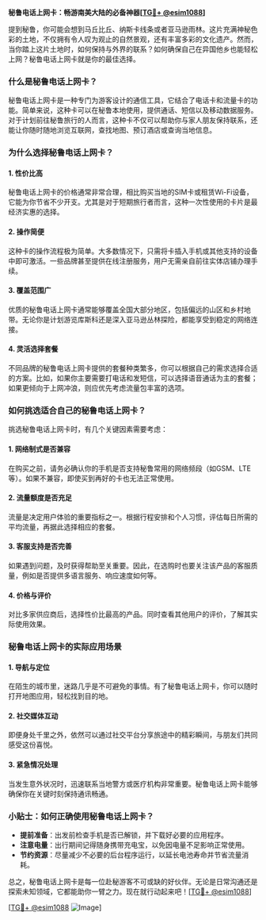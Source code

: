 **秘鲁电话上网卡：畅游南美大陆的必备神器[[TG💪+ @esim1088](https://t.me/s/esim1088)]**

提到秘鲁，你可能会想到马丘比丘、纳斯卡线条或者亚马逊雨林。这片充满神秘色彩的土地，不仅拥有令人叹为观止的自然景观，还有丰富多彩的文化遗产。然而，当你踏上这片土地时，如何保持与外界的联系？如何确保自己在异国他乡也能轻松上网？秘鲁电话上网卡就是你的最佳选择。

### 什么是秘鲁电话上网卡？

秘鲁电话上网卡是一种专门为游客设计的通信工具，它结合了电话卡和流量卡的功能。简单来说，这种卡可以在秘鲁本地使用，提供通话、短信以及移动数据服务。对于计划前往秘鲁旅行的人而言，这种卡不仅可以帮助你与家人朋友保持联系，还能让你随时随地浏览互联网，查找地图、预订酒店或查询当地信息。

### 为什么选择秘鲁电话上网卡？

#### 1. **性价比高**
   秘鲁电话上网卡的价格通常非常合理，相比购买当地的SIM卡或租赁Wi-Fi设备，它能为你节省不少开支。尤其是对于短期旅行者而言，这种一次性使用的卡片是最经济实惠的选择。

#### 2. **操作简便**
   这种卡的操作流程极为简单。大多数情况下，只需将卡插入手机或其他支持的设备中即可激活。一些品牌甚至提供在线注册服务，用户无需亲自前往实体店铺办理手续。

#### 3. **覆盖范围广**
   优质的秘鲁电话上网卡通常能够覆盖全国大部分地区，包括偏远的山区和乡村地带。无论你是计划游览库斯科还是深入亚马逊丛林探险，都能享受到稳定的网络连接。

#### 4. **灵活选择套餐**
   不同品牌的秘鲁电话上网卡提供的套餐种类繁多，你可以根据自己的需求选择合适的方案。比如，如果你主要需要打电话和发短信，可以选择语音通话为主的套餐；如果更倾向于上网冲浪，则应优先考虑流量包丰富的选项。

### 如何挑选适合自己的秘鲁电话上网卡？

挑选秘鲁电话上网卡时，有几个关键因素需要考虑：

#### 1. **网络制式是否兼容**
   在购买之前，请务必确认你的手机是否支持秘鲁常用的网络频段（如GSM、LTE等）。如果不兼容，即使买到再好的卡也无法正常使用。

#### 2. **流量额度是否充足**
   流量是决定用户体验的重要指标之一。根据行程安排和个人习惯，评估每日所需的平均流量，再据此选择相应的套餐。

#### 3. **客服支持是否完善**
   如果遇到问题，及时获得帮助至关重要。因此，在选购时也要关注该产品的客服质量，例如是否提供多语言服务、响应速度如何等。

#### 4. **价格与评价**
   对比多家供应商后，选择性价比最高的产品。同时查看其他用户的评价，了解其实际使用效果。

### 秘鲁电话上网卡的实际应用场景

#### 1. **导航与定位**
   在陌生的城市里，迷路几乎是不可避免的事情。有了秘鲁电话上网卡，你可以随时打开地图应用，轻松找到目的地。

#### 2. **社交媒体互动**
   即便身处千里之外，依然可以通过社交平台分享旅途中的精彩瞬间，与朋友们共同感受这份喜悦。

#### 3. **紧急情况处理**
   当发生意外状况时，迅速联系当地警方或医疗机构非常重要。秘鲁电话上网卡能够确保你在关键时刻保持通讯畅通。

### 小贴士：如何正确使用秘鲁电话上网卡？

- **提前准备**：出发前检查手机是否已解锁，并下载好必要的应用程序。
- **注意电量**：出行期间记得随身携带充电宝，以免因电量不足影响正常使用。
- **节约资源**：尽量减少不必要的后台程序运行，以延长电池寿命并节省流量消耗。

总之，秘鲁电话上网卡是每一位赴秘游客不可或缺的好伙伴。无论是日常沟通还是探索未知领域，它都能助你一臂之力。现在就行动起来吧！[[TG💪+ @esim1088](https://t.me/s/esim1088)]

[[TG💪+ @esim1088](https://t.me/s/esim1088) ![Image](https://i.postimg.cc/4NQfJmqS/Snipaste-2025-05-13-00-14-12.png)]